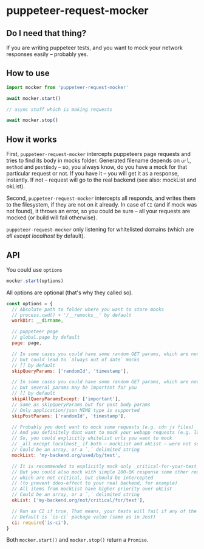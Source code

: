 # puppeteer-request-mocker

## Do I need that thing?

If you are writing puppeteer tests, and you want to mock your network responses easily – probably yes.

## How to use

```js
import mocker from 'puppeteer-request-mocker'

await mocker.start()

// async stuff which is making requests

await mocker.stop()
```

## How it works

First, `puppeteer-request-mocker` intercepts puppeteers page requests and tries to find its body in mocks folder. Generated filename depends on `url`, `method` and `postBody` – so, you always know, do you have a mock for that particular request or not. If you have it – you will get it as a response, instantly. If not – request will go to the real backend (see also: mockList and okList).

Second, `puppeteer-request-mocker` intercepts all responds, and writes them to the filesystem, if they are not on it already. In case of `CI` (and if mock was not found), it throws an error, so you could be sure – all your requests are mocked (or build will fail otherwise).

`puppeteer-request-mocker` only listening for whitelisted domains (which are _all except localhost_ by default).

## API

You could use `options`
```js
mocker.start(options)
```
All options are optional (that's why they called so).
```js
const options = {
  // Absolute path to folder where you want to store mocks
  // process.cwd() + '/__remocks__' by default
  workDir: __dirname,

  // puppeteer page
  // global.page by default
  page: page,

  // In some cases you could have some random GET params, which are not affects the response body
  // but could lead to `always out of date` mocks
  // [] by default
  skipQueryParams: ['randomId', 'timestamp'],

  // In some cases you could have some random GET params, which are not affects the response body
  // but several params may be important for you 
  // [] by default
  skipAllQueryParamsExcept: ['important'],
  // Same as skipQueryParams but for post body params
  // Only application/json MIME type is supported
  skipPostParams: ['randomId', 'timestamp'],

  // Probably you dont want to mock some requests (e.g. cdn js files)
  // And you definitely dont want to mock your webapp requests (e.g. localhost/app.js)
  // So, you could explicitly whitelist urls you want to mock
  // _all except localhost_ if both – mockList and okList – were not set
  // Could be an array, or a `,` delimited string
  mockList: 'my-backend.org/used/by/test',

  // It is recommended to explicitly mock only _critical-for-your-test_ urls
  // But you could also mock with simple 200-OK response some other requests,
  // which are not critical, but should be intercepted
  // (to prevent ddos-effect to your real backend, for example)
  // All items from mockList have higher priority over okList
  // Could be an array, or a `,` delimited string
  okList: ['my-backend.org/not/critical/for/test'],

  // Run as CI if true. That means, your tests will fail if any of the requests were not mocked
  // Default is `is-ci` package value (same as in Jest)
  ci: require('is-ci'),
}
```

Both `mocker.start()` and `mocker.stop()` return a `Promise`.
